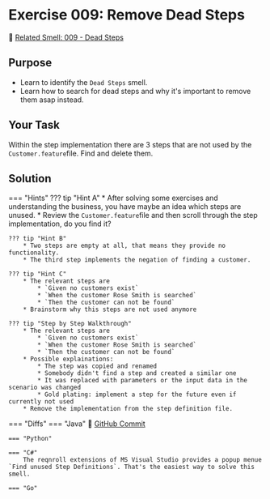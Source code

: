 # Exercise 009: Remove Dead Steps
:link: [Related Smell: 009 - Dead Steps](/smells/009-dead-steps)

## Purpose
* Learn to identify the `Dead Steps` smell.
* Learn how to search for dead steps and why it's important to remove them asap instead.

## Your Task
Within the step implementation there are 3 steps that are not used by the `Customer.feature`file. 
Find and delete them.

## Solution

=== "Hints"
    ??? tip "Hint A"
        * After solving some exercises and understanding the business, you have maybe an idea which steps are unused.
        * Review the `Customer.feature`file and then scroll through the step implementation, do you find it?

    ??? tip "Hint B"
        * Two steps are empty at all, that means they provide no functionality.
        * The third step implements the negation of finding a customer.

    ??? tip "Hint C"
        * The relevant steps are 
            * `Given no customers exist`
            * `When the customer Rose Smith is searched`
            * `Then the customer can not be found`
        * Brainstorm why this steps are not used anymore

    ??? tip "Step by Step Walkthrough"
        * The relevant steps are 
            * `Given no customers exist`
            * `When the customer Rose Smith is searched`
            * `Then the customer can not be found`
        * Possible explainations:
            * The step was copied and renamed
            * Somebody didn't find a step and created a similar one
            * It was replaced with parameters or the input data in the scenario was changed
            * Gold plating: implement a step for the future even if currently not used
        * Remove the implementation from the step definition file.
    
=== "Diffs"
    === "Java"
        :link: [GitHub Commit](https://github.com/Cucumber-Diseases/cucumber-diseases-java/commit/cb0b2d68fb727dc34597e2ea5072831d3fa37d59)
    
    === "Python"

    === "C#"
        The reqnroll extensions of MS Visual Studio provides a popup menue `Find unused Step Definitions`. That's the easiest way to solve this smell.

    === "Go"
